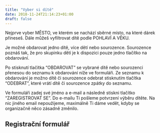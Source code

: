 ```yaml
---
title: "Vyber si dítě"
date: 2018-11-24T21:14:23+01:00
draft: false
---
```


Nejprve vyber MĚSTO, ve kterém se nachází sběrné místo, na které dárek přineseš. Dále můžeš vyfiltrovat dítě podle POHLAVÍ A VĚKU.

Je možné obdarovat jedno dítě, více dětí nebo sourozence. Sourozence poznáš tak, že pro skupinku dětí je k dispozici pouze jedno tlačítko na obdarování.

Po stisknutí tlačítka “OBDAROVAT” se vybrané dítě nebo sourozenci přenesou do seznamu k obdarování níže ve formuláři. Ze seznamu k obdarování je možno dítě či sourozence odebrat stisknutím tlačítka “ODEBRAT”, které vrátí dítě či sourozence zpátky do seznamu.

Ve formuláři zadej své jméno a e-mail a následně stiskni tlačítko “ZAREGISTROVAT SE”. Do e-mailu Ti pošleme potvrzení výběru dítěte. Na nic jiného email nepoužijeme, maximálně Ti dáme vedět, kdyby se organizačně něco zásadně změnilo.

## Registrační formulář

